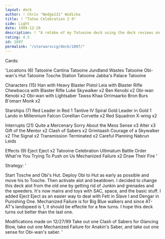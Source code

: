 ```yaml
---
layout: deck
author: ! Chris "Wedge231" Wodicka
title: ! "Tatoo Celebration 2 0"
side: Light
date: 1999-12-26
description: ! "A retake of my Tatooine deck using the deck reviews on my last one."
rating: 4.5
id: 1897
permalink: "/starwarsccg/deck/1897/"
---
```

Cards: 

'Locations (6)
Tatooine Cantina
Tatooine Jundland Wastes
Tatooine Obi-wan's Hut
Tatooine Tosche Station
Tatooine Jabba's Palace
Tatooine

Characters (15)
Han with Heavy Blaster Pistol
Leia with Blaster Rifle
Chewbacca with Blaster Rifle
Luke Skywalker x2
Ben Kenobi x2
Obi-wan Kenobi x2
Obi-wan with Lightsaber
Tawss Khaa
Orrimaarko
Bron Burs
B'omarr Monk x2

Starships (7)
Red Leader in Red 1
Tantive IV
Spiral
Gold Leader in Gold 1
Lando in Millennium Falcon
Corellian Corvette x2
Red Squadron X-wing x2

Interrupts (21)
Quite a Mercenary
Sorry About the Mess
Sense x3
Alter x3
Gift of the Mentor x2
Clash of Sabers x2
Grimtaash
Courage of a Skywalker x2
The Signal x2
Transmission Terminated x2
Careful Planning
Nabrun Leids

Effects (9)
Eject Eject x2
Tatooine Celebration
Ultimatum
Battle Order
What're You Trying To Push on Us
Mechanized Failure x2
Draw Their Fire '

Strategy: '

Start Tosche and Obi's Hut. Deploy Obi to Hut as early as possible and move his to Tosche. Then activate alot and beatdown. I decided to change this deck alot from the old one by getting rid of Junkin and grenades and the speeders. It's now mains and toys with SAC, space, and the basic stuff. I added Eject Eject as an easier way to deal with Fett in Slave I and Dengar in Punishing One. Mechanized Failure is for Big Blue walkers and since AT-AT's landspeed is 1, it should be effectie for a few turns. I hope this deck turns out better than the last one.

Modifications made on 12/27/99
Take out one Clash of Sabers for Glancing Blow, take out one Mechanized Failure for Anakin's Saber, and take out one sense for Obi-wan's saber. '
